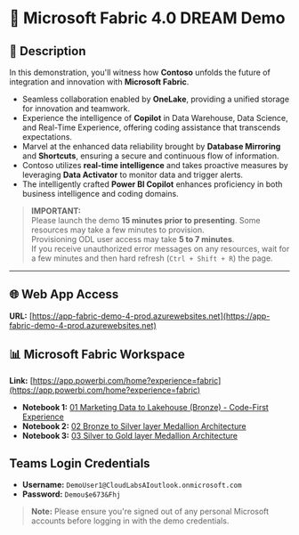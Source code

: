 # 🚀 Microsoft Fabric 4.0 DREAM Demo

## 📄 Description

In this demonstration, you'll witness how **Contoso** unfolds the future of integration and innovation with **Microsoft Fabric**. 

- Seamless collaboration enabled by **OneLake**, providing a unified storage for innovation and teamwork.  
- Experience the intelligence of **Copilot** in Data Warehouse, Data Science, and Real-Time Experience, offering coding assistance that transcends expectations.  
- Marvel at the enhanced data reliability brought by **Database Mirroring** and **Shortcuts**, ensuring a secure and continuous flow of information.  
- Contoso utilizes **real-time intelligence** and takes proactive measures by leveraging **Data Activator** to monitor data and trigger alerts.  
- The intelligently crafted **Power BI Copilot** enhances proficiency in both business intelligence and coding domains.

> **IMPORTANT:**  
> Please launch the demo **15 minutes prior to presenting**. Some resources may take a few minutes to provision.  
> Provisioning ODL user access may take **5 to 7 minutes**.  
> If you receive unauthorized error messages on any resources, wait for a few minutes and then hard refresh (`Ctrl + Shift + R`) the page.

---

## 🌐 Web App Access  
**URL:** [https://app-fabric-demo-4-prod.azurewebsites.net](https://app-fabric-demo-4-prod.azurewebsites.net)

## 📊 Microsoft Fabric Workspace  
**Link:** [https://app.powerbi.com/home?experience=fabric](https://app.powerbi.com/home?experience=fabric)

- **Notebook 1:** [01 Marketing Data to Lakehouse (Bronze) - Code-First Experience](https://app.powerbi.com/groups/14d64fb3-a545-434e-a817-892a7212fafc/synapsenotebooks/9eea9742-abcd-48f1-83c2-289e3a2dcb48?experience=fabric-developer)  
- **Notebook 2:** [02 Bronze to Silver layer Medallion Architecture](https://app.powerbi.com/groups/14d64fb3-a545-434e-a817-892a7212fafc/synapsenotebooks/a3e72a5d-b433-4f04-afbf-1a17e17efb19?experience=fabric-developer)  
- **Notebook 3:** [03 Silver to Gold layer Medallion Architecture](https://app.powerbi.com/groups/14d64fb3-a545-434e-a817-892a7212fafc/synapsenotebooks/fbd416f0-b72a-4d2d-b96d-02421fff13f6?experience=fabric-developer)  

## Teams Login Credentials

- **Username:** `DemoUser1@CloudLabsAIoutlook.onmicrosoft.com`  
- **Password:** `Demou$e673&Fhj`

>**Note:** Please ensure you're signed out of any personal Microsoft accounts before logging in with the demo credentials.
